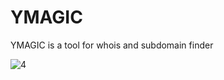 # YMAGIC
YMAGIC is a tool for whois and subdomain finder

![4](https://user-images.githubusercontent.com/115831872/195926025-5e5511ee-7a10-4370-93f3-de5f587521c7.png)
